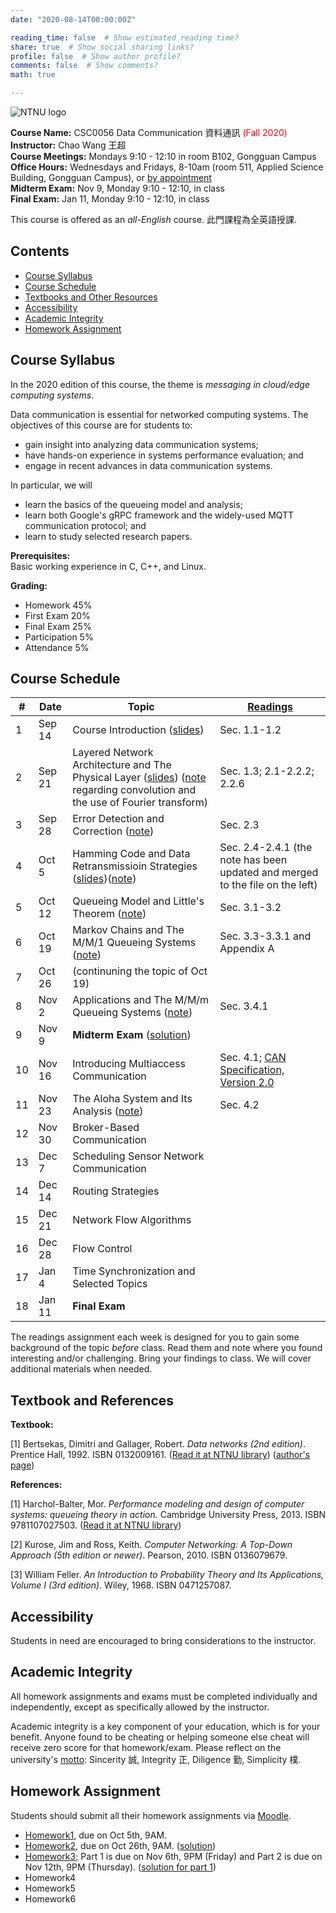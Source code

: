```yaml
---
date: "2020-08-14T00:00:00Z"

reading_time: false  # Show estimated reading time?
share: true  # Show social sharing links?
profile: false  # Show author profile?
comments: false  # Show comments?
math: true

---
```

![NTNU logo](../../img/ntnu_logo.png)

**Course Name:** CSC0056 Data Communication 資料通訊 <span style="color:red">(Fall 2020)</span>  
**Instructor:** Chao Wang 王超  
**Course Meetings:** Mondays 9:10 - 12:10 in room B102, Gongguan Campus  
**Office Hours:** Wednesdays and Fridays, 8-10am (room 511, Applied Science Building, Gongguan Campus), or [by appointment](mailto:cw@ntnu.edu.tw)  
**Midterm Exam:** Nov 9, Monday 9:10 - 12:10, in class  
**Final Exam:** Jan 11, Monday 9:10 - 12:10, in class  

This course is offered as an _all-English_ course. 此門課程為全英語授課.

## Contents

* [Course Syllabus](#syllabus) <a name="syllabus"></a>
* [Course Schedule](#schedule)
* [Textbooks and Other Resources](#resource)
* [Accessibility](#accessibility)
* [Academic Integrity](#accessibility)
* [Homework Assignment](#hw)

## Course Syllabus

In the 2020 edition of this course, the theme is _messaging in cloud/edge computing systems_.

Data communication is essential for networked computing systems. The objectives of this course are for students to:  

* gain insight into analyzing data communication systems;
* have hands-on experience in systems performance evaluation; and
* engage in recent advances in data communication systems.

In particular, we will

* learn the basics of the queueing model and analysis;
* learn both Google's gRPC framework and the widely-used MQTT communication protocol; and
* learn to study selected research papers.

**Prerequisites:**  
Basic working experience in C, C++, and Linux.

**Grading:**  
* Homework 45%  
* First Exam 20% <a name="schedule"></a>  
* Final Exam 25%  
* Participation 5%  
* Attendance 5%  

## Course Schedule

| \#  | Date | Topic | [Readings](#resource) |
| --- | ---  | --- | --- |
| 1 | Sep 14   | Course Introduction ([slides](lecture01.pdf))  | Sec. 1.1-1.2 |
| 2 | Sep 21   | Layered Network Architecture and The Physical Layer ([slides](lecture02.pdf)) ([note](note1.pdf) regarding convolution and the use of Fourier transform) | Sec. 1.3; 2.1-2.2.2; 2.2.6 |
| 3 | Sep 28   | Error Detection and Correction ([note](note2.pdf)) | Sec. 2.3 |
| 4 | Oct 5   | Hamming Code and Data Retransmissioin Strategies ([slides](lecture04.pdf))([note](lecture04-note.pdf)) | Sec. 2.4-2.4.1 (the note has been updated and merged to the file on the left)|
| 5 | Oct 12   | Queueing Model and Little's Theorem ([note](1012.pdf)) | Sec. 3.1-3.2 |
| 6 | Oct 19   | Markov Chains and The M/M/1 Queueing Systems ([note](1019.pdf)) | Sec. 3.3-3.3.1 and Appendix A |
| 7 | Oct 26   | (continuning the topic of Oct 19) |  |
| 8 | Nov 2   | Applications and The M/M/m Queueing Systems ([note](1102.pdf)) | Sec. 3.4.1 |
| 9 | Nov 9   | **Midterm Exam** ([solution](midterm2020.pdf)) |  |
| 10 | Nov 16   | Introducing Multiaccess Communication | Sec. 4.1; [CAN Specification, Version 2.0](http://esd.cs.ucr.edu/webres/can20.pdf) |
| 11 | Nov 23   | The Aloha System and Its Analysis ([note](1127.pdf))| Sec. 4.2 |
| 12 | Nov 30   | Broker-Based Communication |  |
| 13 | Dec 7   | Scheduling Sensor Network Communication |  |
| 14 | Dec 14   | Routing Strategies |  |
| 15 | Dec 21   | Network Flow Algorithms |  |
| 16 | Dec 28   | Flow Control |  |
| 17 | Jan 4   | Time Synchronization and Selected Topics |  |
| 18 | Jan 11   | **Final Exam** |  |

<a name="resource"></a> The readings assignment each week is designed for you to gain some background of the topic _before_ class. Read them and note where you found interesting and/or challenging. Bring your findings to class. We will cover additional materials when needed.

## Textbook and References

**Textbook:**

[1] Bertsekas, Dimitri and Gallager, Robert. _Data networks (2nd edition)_. Prentice Hall, 1992. ISBN 0132009161. ([Read it at NTNU library](http://www.lib.ntnu.edu.tw/holding/doQuickSearch.jsp?newQuery=true&searchtype=t&search=Data+Networks)) ([author's page](http://web.mit.edu/dimitrib/www/datanets.html))

**References:**  

[1] Harchol-Balter, Mor. _Performance modeling and design of computer systems: queueing theory in action._ Cambridge University Press, 2013. ISBN 9781107027503. ([Read it at NTNU library](http://www.lib.ntnu.edu.tw/holding/doQuickSearch.jsp?action=view&param=%2Fsearch*cht%3F%2FtPerformance%2Bmodeling%2Band%2Bdesign%2Bof%2Bcomputing%2Bsystems%2Ftperformance%2Bmodeling%2Band%2Bdesign%2Bof%2Bcomputing%2Bsystems%2F-3%252C0%252C0%252CB%2Fframeset%26FF%3Dtperformance%2Bmodeling%2Band%2Bdesign%2Bof%2Bcomputer%2Bsystems%2Bqueueing%2Btheory%2Bin%2Baction%261%252C1%252C%2Findexsort%3D-))

[2] Kurose, Jim and Ross, Keith. _Computer Networking: A Top-Down Approach (5th edition or newer)_. Pearson, 2010. ISBN 0136079679.

[3] William Feller. _An Introduction to Probability Theory and Its Applications, Volume I (3rd edition)_. Wiley, 1968. ISBN 0471257087.


<a name="accessibility"></a>

## Accessibility
<a name="integrity"></a>

Students in need are encouraged to bring considerations to the instructor. 

## Academic Integrity

All homework assignments and exams must be completed individually and independently, except as specifically allowed by the instructor. 

<a name="hw"></a>
Academic integrity is a key component of your education, which is for your benefit. Anyone found to be cheating or helping someone else cheat will receive zero score for that homework/exam. Please reflect on the university's [motto](http://archives.lib.ntnu.edu.tw/c2/c2_1.jsp): Sincerity 誠, Integrity 正, Diligence 勤, Simplicity 樸.

## Homework Assignment 

Students should submit all their homework assignments via [Moodle](https://moodle.ntnu.edu.tw/).

* [Homework1](https://github.com/wangc86/csc0056/blob/master/Homework1.md), due on Oct 5th, 9AM.
* [Homework2](https://github.com/wangc86/csc0056), due on Oct 26th, 9AM. ([solution](hw2_solution.pdf))
* [Homework3](https://github.com/wangc86/csc0056); Part 1 is due on Nov 6th, 9PM (Friday) and Part 2 is due on Nov 12th, 9PM (Thursday). ([solution for part 1](hw3_solution_part1.pdf))
* Homework4
* Homework5
* Homework6
